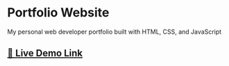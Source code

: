 # Portfolio Website

My personal web developer portfolio built with HTML, CSS, and JavaScript


## [🔗 Live Demo Link](https://mattgooding.github.io/)